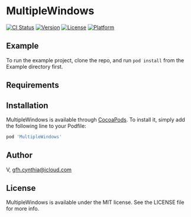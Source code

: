 # MultipleWindows

[![CI Status](https://img.shields.io/travis/V/MultipleWindows.svg?style=flat)](https://travis-ci.org/V/MultipleWindows)
[![Version](https://img.shields.io/cocoapods/v/MultipleWindows.svg?style=flat)](https://cocoapods.org/pods/MultipleWindows)
[![License](https://img.shields.io/cocoapods/l/MultipleWindows.svg?style=flat)](https://cocoapods.org/pods/MultipleWindows)
[![Platform](https://img.shields.io/cocoapods/p/MultipleWindows.svg?style=flat)](https://cocoapods.org/pods/MultipleWindows)

## Example

To run the example project, clone the repo, and run `pod install` from the Example directory first.

## Requirements

## Installation

MultipleWindows is available through [CocoaPods](https://cocoapods.org). To install
it, simply add the following line to your Podfile:

```ruby
pod 'MultipleWindows'
```

## Author

V, gfh.cynthia@icloud.com

## License

MultipleWindows is available under the MIT license. See the LICENSE file for more info.
